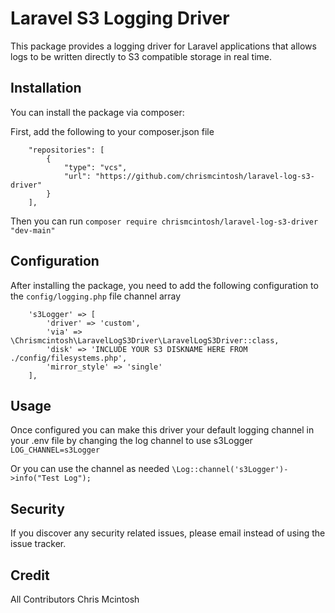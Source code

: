 # Laravel S3 Logging Driver

This package provides a logging driver for Laravel applications that allows logs to be written directly to S3 compatible storage in real time.

## Installation

You can install the package via composer:

First, add the following to your composer.json file

```
    "repositories": [
        {
            "type": "vcs",
            "url": "https://github.com/chrismcintosh/laravel-log-s3-driver"
        }
    ],
```

Then you can run
`composer require chrismcintosh/laravel-log-s3-driver "dev-main"`

## Configuration

After installing the package, you need to add the following configuration to the `config/logging.php` file channel array

```
    's3Logger' => [
        'driver' => 'custom',
        'via' => \Chrismcintosh\LaravelLogS3Driver\LaravelLogS3Driver::class,
        'disk' => 'INCLUDE YOUR S3 DISKNAME HERE FROM ./config/filesystems.php',
        'mirror_style' => 'single'
    ],
```

## Usage

Once configured you can make this driver your default logging channel in your .env file by changing the log channel to use s3Logger
`LOG_CHANNEL=s3Logger`

Or you can use the channel as needed
`\Log::channel('s3Logger')->info("Test Log");`


## Security

If you discover any security related issues, please email instead of using the issue tracker.

## Credit

All Contributors
Chris Mcintosh
